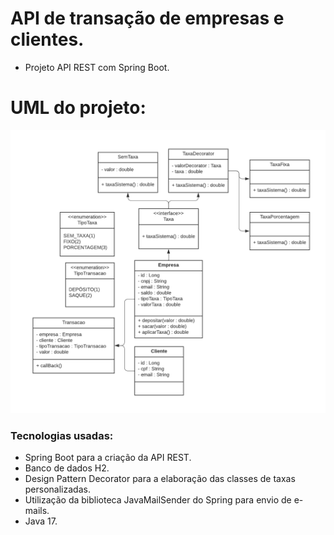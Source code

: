 # API de transação de empresas e clientes.
* Projeto API REST com Spring Boot.

# UML do projeto:
<img src="assets/uml-projeto-tgid.png" alt="Logo da Minha Empresa">

### Tecnologias usadas:
* Spring Boot para a criação da API REST.
* Banco de dados H2.
* Design Pattern Decorator para a elaboração das classes de taxas personalizadas.
* Utilização da biblioteca JavaMailSender do Spring para envio de e-mails.
* Java 17.

